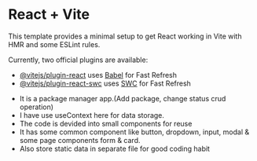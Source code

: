 # React + Vite

This template provides a minimal setup to get React working in Vite with HMR and some ESLint rules.

Currently, two official plugins are available:

- [@vitejs/plugin-react](https://github.com/vitejs/vite-plugin-react/blob/main/packages/plugin-react/README.md) uses [Babel](https://babeljs.io/) for Fast Refresh
- [@vitejs/plugin-react-swc](https://github.com/vitejs/vite-plugin-react-swc) uses [SWC](https://swc.rs/) for Fast Refresh
* It is a package manager app.(Add package, change status crud operation)
* I have use useContext here for data storage.
* The code is devided into small components for reuse
* It has some common component like button, dropdown, input, modal & some page components form & card.
* Also store static data in separate file for good coding habit
